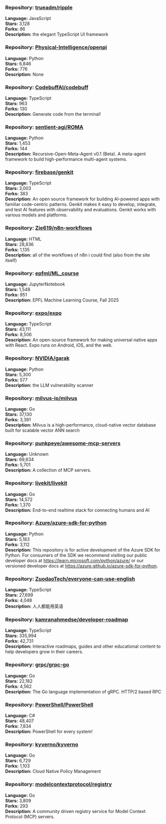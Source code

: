 ### **Repository:** [trueadm/ripple](https://github.com/trueadm/ripple)

**Language:** JavaScript  
**Stars:** 3,128  
**Forks:** 86  
**Description:** the elegant TypeScript UI framework

### **Repository:** [Physical-Intelligence/openpi](https://github.com/Physical-Intelligence/openpi)

**Language:** Python  
**Stars:** 6,846  
**Forks:** 776  
**Description:** None

### **Repository:** [CodebuffAI/codebuff](https://github.com/CodebuffAI/codebuff)

**Language:** TypeScript  
**Stars:** 963  
**Forks:** 130  
**Description:** Generate code from the terminal!

### **Repository:** [sentient-agi/ROMA](https://github.com/sentient-agi/ROMA)

**Language:** Python  
**Stars:** 1,453  
**Forks:** 144  
**Description:** Recursive-Open-Meta-Agent v0.1 (Beta). A meta-agent framework to build high-performance multi-agent systems.

### **Repository:** [firebase/genkit](https://github.com/firebase/genkit)

**Language:** TypeScript  
**Stars:** 3,003  
**Forks:** 383  
**Description:** An open source framework for building AI-powered apps with familiar code-centric patterns. Genkit makes it easy to develop, integrate, and test AI features with observability and evaluations. Genkit works with various models and platforms.

### **Repository:** [Zie619/n8n-workflows](https://github.com/Zie619/n8n-workflows)

**Language:** HTML  
**Stars:** 28,836  
**Forks:** 1,135  
**Description:** all of the workflows of n8n i could find (also from the site itself)

### **Repository:** [epfml/ML_course](https://github.com/epfml/ML_course)

**Language:** JupyterNotebook  
**Stars:** 1,548  
**Forks:** 951  
**Description:** EPFL Machine Learning Course, Fall 2025

### **Repository:** [expo/expo](https://github.com/expo/expo)

**Language:** TypeScript  
**Stars:** 43,111  
**Forks:** 8,506  
**Description:** An open-source framework for making universal native apps with React. Expo runs on Android, iOS, and the web.

### **Repository:** [NVIDIA/garak](https://github.com/NVIDIA/garak)

**Language:** Python  
**Stars:** 5,300  
**Forks:** 577  
**Description:** the LLM vulnerability scanner

### **Repository:** [milvus-io/milvus](https://github.com/milvus-io/milvus)

**Language:** Go  
**Stars:** 37,130  
**Forks:** 3,391  
**Description:** Milvus is a high-performance, cloud-native vector database built for scalable vector ANN search

### **Repository:** [punkpeye/awesome-mcp-servers](https://github.com/punkpeye/awesome-mcp-servers)

**Language:** Unknown  
**Stars:** 69,634  
**Forks:** 5,701  
**Description:** A collection of MCP servers.

### **Repository:** [livekit/livekit](https://github.com/livekit/livekit)

**Language:** Go  
**Stars:** 14,572  
**Forks:** 1,370  
**Description:** End-to-end realtime stack for connecting humans and AI

### **Repository:** [Azure/azure-sdk-for-python](https://github.com/Azure/azure-sdk-for-python)

**Language:** Python  
**Stars:** 5,183  
**Forks:** 3,112  
**Description:** This repository is for active development of the Azure SDK for Python. For consumers of the SDK we recommend visiting our public developer docs at https://learn.microsoft.com/python/azure/ or our versioned developer docs at https://azure.github.io/azure-sdk-for-python.

### **Repository:** [ZuodaoTech/everyone-can-use-english](https://github.com/ZuodaoTech/everyone-can-use-english)

**Language:** TypeScript  
**Stars:** 27,699  
**Forks:** 4,048  
**Description:** 人人都能用英语

### **Repository:** [kamranahmedse/developer-roadmap](https://github.com/kamranahmedse/developer-roadmap)

**Language:** TypeScript  
**Stars:** 335,994  
**Forks:** 42,731  
**Description:** Interactive roadmaps, guides and other educational content to help developers grow in their careers.

### **Repository:** [grpc/grpc-go](https://github.com/grpc/grpc-go)

**Language:** Go  
**Stars:** 22,182  
**Forks:** 4,562  
**Description:** The Go language implementation of gRPC. HTTP/2 based RPC

### **Repository:** [PowerShell/PowerShell](https://github.com/PowerShell/PowerShell)

**Language:** C#  
**Stars:** 48,407  
**Forks:** 7,834  
**Description:** PowerShell for every system!

### **Repository:** [kyverno/kyverno](https://github.com/kyverno/kyverno)

**Language:** Go  
**Stars:** 6,729  
**Forks:** 1,103  
**Description:** Cloud Native Policy Management

### **Repository:** [modelcontextprotocol/registry](https://github.com/modelcontextprotocol/registry)

**Language:** Go  
**Stars:** 3,809  
**Forks:** 293  
**Description:** A community driven registry service for Model Context Protocol (MCP) servers.

